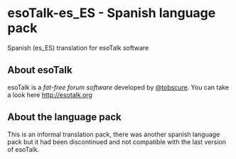 esoTalk-es_ES - Spanish language pack
=====================================

Spanish (es_ES) translation for esoTalk software

## About esoTalk

esoTalk is a _fat-free forum software_ developed by [@tobscure](https://twitter.com/tobscure). You can take a look here http://esotalk.org

## About the language pack

This is an informal translation pack, there was another spanish language pack but it had been discontinued and not compatible with the last version of esoTalk.
